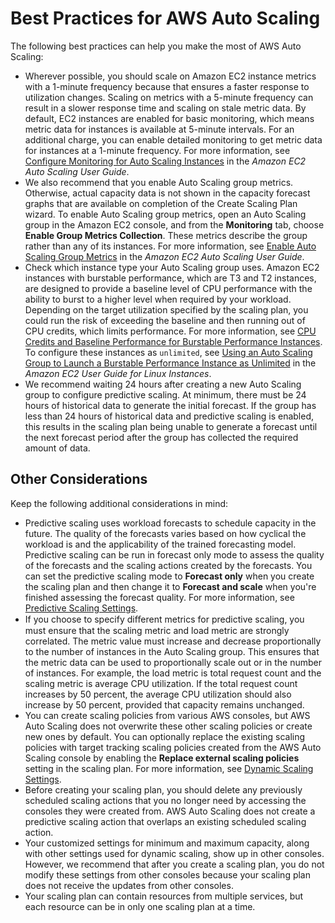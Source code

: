 # Best Practices for AWS Auto Scaling<a name="gs-best-practices"></a>

The following best practices can help you make the most of AWS Auto Scaling:
+ Wherever possible, you should scale on Amazon EC2 instance metrics with a 1\-minute frequency because that ensures a faster response to utilization changes\. Scaling on metrics with a 5\-minute frequency can result in a slower response time and scaling on stale metric data\. By default, EC2 instances are enabled for basic monitoring, which means metric data for instances is available at 5\-minute intervals\. For an additional charge, you can enable detailed monitoring to get metric data for instances at a 1\-minute frequency\. For more information, see [Configure Monitoring for Auto Scaling Instances](https://docs.aws.amazon.com/autoscaling/ec2/userguide/as-instance-monitoring.html#enable-as-instance-metrics) in the *Amazon EC2 Auto Scaling User Guide*\.
+ We also recommend that you enable Auto Scaling group metrics\. Otherwise, actual capacity data is not shown in the capacity forecast graphs that are available on completion of the Create Scaling Plan wizard\. To enable Auto Scaling group metrics, open an Auto Scaling group in the Amazon EC2 console, and from the **Monitoring** tab, choose **Enable Group Metrics Collection**\. These metrics describe the group rather than any of its instances\. For more information, see [Enable Auto Scaling Group Metrics](https://docs.aws.amazon.com/autoscaling/ec2/userguide/as-instance-monitoring.html#as-enable-group-metrics) in the *Amazon EC2 Auto Scaling User Guide*\.
+ Check which instance type your Auto Scaling group uses\. Amazon EC2 instances with burstable performance, which are T3 and T2 instances, are designed to provide a baseline level of CPU performance with the ability to burst to a higher level when required by your workload\. Depending on the target utilization specified by the scaling plan, you could run the risk of exceeding the baseline and then running out of CPU credits, which limits performance\. For more information, see [CPU Credits and Baseline Performance for Burstable Performance Instances](https://docs.aws.amazon.com/AWSEC2/latest/UserGuide/burstable-credits-baseline-concepts.html)\. To configure these instances as `unlimited`, see [Using an Auto Scaling Group to Launch a Burstable Performance Instance as Unlimited](https://docs.aws.amazon.com/AWSEC2/latest/UserGuide/burstable-performance-instances-how-to.html#burstable-performance-instances-auto-scaling-grp) in the *Amazon EC2 User Guide for Linux Instances*\.
+ We recommend waiting 24 hours after creating a new Auto Scaling group to configure predictive scaling\. At minimum, there must be 24 hours of historical data to generate the initial forecast\. If the group has less than 24 hours of historical data and predictive scaling is enabled, this results in the scaling plan being unable to generate a forecast until the next forecast period after the group has collected the required amount of data\. 

## Other Considerations<a name="gs-considerations"></a>

Keep the following additional considerations in mind:
+ Predictive scaling uses workload forecasts to schedule capacity in the future\. The quality of the forecasts varies based on how cyclical the workload is and the applicability of the trained forecasting model\. Predictive scaling can be run in forecast only mode to assess the quality of the forecasts and the scaling actions created by the forecasts\. You can set the predictive scaling mode to **Forecast only** when you create the scaling plan and then change it to **Forecast and scale** when you're finished assessing the forecast quality\. For more information, see [Predictive Scaling Settings](gs-specify-custom-settings.md#gs-customize-predictive-scaling)\.
+ If you choose to specify diﬀerent metrics for predictive scaling, you must ensure that the scaling metric and load metric are strongly correlated\. The metric value must increase and decrease proportionally to the number of instances in the Auto Scaling group\. This ensures that the metric data can be used to proportionally scale out or in the number of instances\. For example, the load metric is total request count and the scaling metric is average CPU utilization\. If the total request count increases by 50 percent, the average CPU utilization should also increase by 50 percent, provided that capacity remains unchanged\.
+ You can create scaling policies from various AWS consoles, but AWS Auto Scaling does not overwrite these other scaling policies or create new ones by default\. You can optionally replace the existing scaling policies with target tracking scaling policies created from the AWS Auto Scaling console by enabling the **Replace external scaling policies** setting in the scaling plan\. For more information, see [Dynamic Scaling Settings](gs-specify-custom-settings.md#gs-customize-dynamic-scaling)\.
+ Before creating your scaling plan, you should delete any previously scheduled scaling actions that you no longer need by accessing the consoles they were created from\. AWS Auto Scaling does not create a predictive scaling action that overlaps an existing scheduled scaling action\.
+ Your customized settings for minimum and maximum capacity, along with other settings used for dynamic scaling, show up in other consoles\. However, we recommend that after you create a scaling plan, you do not modify these settings from other consoles because your scaling plan does not receive the updates from other consoles\. 
+ Your scaling plan can contain resources from multiple services, but each resource can be in only one scaling plan at a time\. 